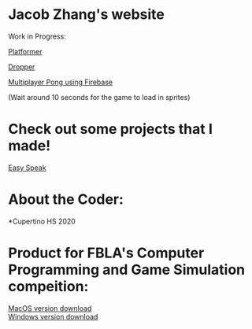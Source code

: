 # Jacob Zhang's website
 Work in Progress:  
 
 [Platformer](https://jsbbvk.github.io/Platform.html)  
 
 [Dropper](https://jsbbvk.github.io/Quiz%20Game%20Template/Dropper.html)  
 
 [Multiplayer Pong using Firebase](https://jsbbvk.github.io/Personal%20Projects/PongWithFirebase.html)  
   
 (Wait around 10 seconds for the game to load in sprites)
 
 # Check out some projects that I made!
 [Easy Speak](htpps://easyspeak.tech)
 
# About the Coder: 
 *Cupertino HS 2020  
   
 # Product for FBLA's Computer Programming and Game Simulation compeition:  
 [MacOS version download](http://bit.ly/FBLA2K18mac)  
 [Windows version download](http://bit.ly/FBLA2K18windows)

